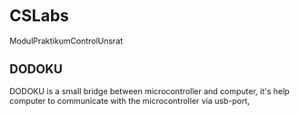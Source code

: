 # CSLabs
ModulPraktikumControlUnsrat

## DODOKU
DODOKU is a small bridge between microcontroller and computer, it's help computer to communicate with the microcontroller via usb-port,

